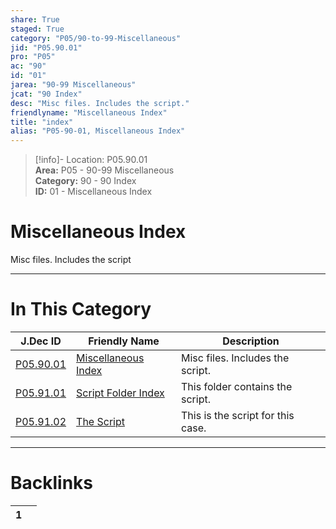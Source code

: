 ```yaml
---  
share: True  
staged: True  
category: "P05/90-to-99-Miscellaneous"  
jid: "P05.90.01"  
pro: "P05"  
ac: "90"  
id: "01"  
jarea: "90-99 Miscellaneous"  
jcat: "90 Index"  
desc: "Misc files. Includes the script."  
friendlyname: "Miscellaneous Index"  
title: "index"  
alias: "P05-90-01, Miscellaneous Index"  
---  
```

>[!info]- Location: P05.90.01  
>**Area:** P05 - 90-99 Miscellaneous  
>**Category:** 90 - 90 Index  
>**ID:** 01 - Miscellaneous Index  
  
# Miscellaneous Index  
  
Misc files. Includes the script  
  
  
  
---  
# In This Category  
  
| J.Dec ID                                                                                    | Friendly Name                                                                                 | Description                       |  
| ------------------------------------------------------------------------------------------- | --------------------------------------------------------------------------------------------- | --------------------------------- |  
| [P05.90.01](index.md)                   | [Miscellaneous Index](index.md)           | Misc files. Includes the script.  |  
| [P05.91.01](./91-Script/index.md)         | [Script Folder Index](./91-Script/index.md) | This folder contains the script.  |  
| [P05.91.02](./91-Script/92-The-Script.md) | [The Script](./91-Script/92-The-Script.md)  | This is the script for this case. |  
  
  
---  
# Backlinks  
<div><table class="dataview table-view-table"><thead class="table-view-thead"><tr class="table-view-tr-header"><th class="table-view-th"><span></span><span class="dataview small-text">1</span></th><th class="table-view-th"><span></span></th></tr></thead><tbody class="table-view-tbody"></tbody></table></div>